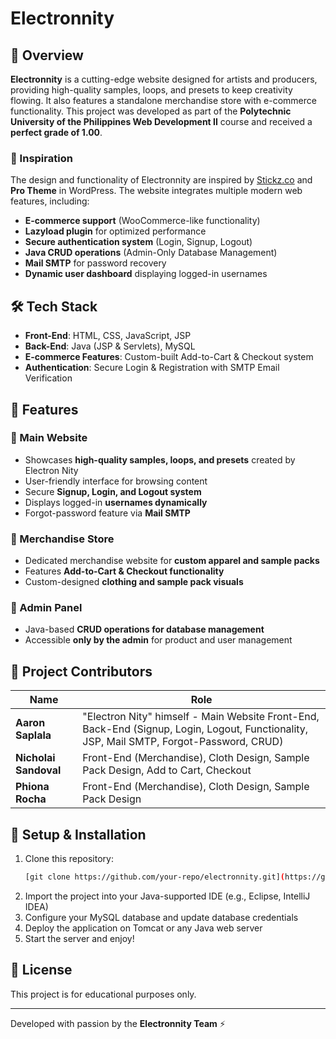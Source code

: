 # Electronnity

## 📌 Overview
**Electronnity** is a cutting-edge website designed for artists and producers, providing high-quality samples, loops, and presets to keep creativity flowing. It also features a standalone merchandise store with e-commerce functionality. This project was developed as part of the **Polytechnic University of the Philippines Web Development II** course and received a **perfect grade of 1.00**.

### 🌟 Inspiration
The design and functionality of Electronnity are inspired by [Stickz.co](https://stickz.co/) and **Pro Theme** in WordPress. The website integrates multiple modern web features, including:
- **E-commerce support** (WooCommerce-like functionality)
- **Lazyload plugin** for optimized performance
- **Secure authentication system** (Login, Signup, Logout)
- **Java CRUD operations** (Admin-Only Database Management)
- **Mail SMTP** for password recovery
- **Dynamic user dashboard** displaying logged-in usernames

## 🛠️ Tech Stack
- **Front-End**: HTML, CSS, JavaScript, JSP
- **Back-End**: Java (JSP & Servlets), MySQL
- **E-commerce Features**: Custom-built Add-to-Cart & Checkout system
- **Authentication**: Secure Login & Registration with SMTP Email Verification

## 🎨 Features
### 🔹 Main Website
- Showcases **high-quality samples, loops, and presets** created by Electron Nity
- User-friendly interface for browsing content
- Secure **Signup, Login, and Logout system**
- Displays logged-in **usernames dynamically**
- Forgot-password feature via **Mail SMTP**

### 🔹 Merchandise Store
- Dedicated merchandise website for **custom apparel and sample packs**
- Features **Add-to-Cart & Checkout functionality**
- Custom-designed **clothing and sample pack visuals**

### 🔹 Admin Panel
- Java-based **CRUD operations for database management**
- Accessible **only by the admin** for product and user management

## 👥 Project Contributors
| Name | Role |
|------|------|
| **Aaron Saplala** | "Electron Nity" himself - Main Website Front-End, Back-End (Signup, Login, Logout, Functionality, JSP, Mail SMTP, Forgot-Password, CRUD) |
| **Nicholai Sandoval** | Front-End (Merchandise), Cloth Design, Sample Pack Design, Add to Cart, Checkout |
| **Phiona Rocha** | Front-End (Merchandise), Cloth Design, Sample Pack Design |

## 🚀 Setup & Installation
1. Clone this repository:
   ```sh
   [git clone https://github.com/your-repo/electronnity.git](https://github.com/zip-sapp/electronnity.git)
   ```
2. Import the project into your Java-supported IDE (e.g., Eclipse, IntelliJ IDEA)
3. Configure your MySQL database and update database credentials
4. Deploy the application on Tomcat or any Java web server
5. Start the server and enjoy!

## 📜 License
This project is for educational purposes only.

---
Developed with passion by the **Electronnity Team** ⚡

